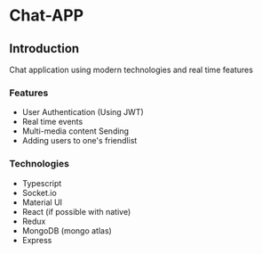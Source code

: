 # Chat-APP

## Introduction

Chat application using modern technologies and real time features

### Features

- User Authentication (Using JWT)
- Real time events
- Multi-media content Sending
- Adding users to one's friendlist

### Technologies

- Typescript
- Socket.io
- Material UI
- React (if possible with native)
- Redux
- MongoDB (mongo atlas)
- Express

